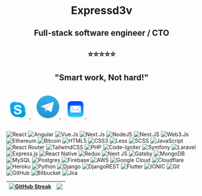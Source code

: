 <h1 align="center">Expressd3v</h1>
<h2 align="center">Full-stack software engineer / CTO</h2>
<h2 align="center">⭐⭐⭐⭐⭐</h2>
<h2 align="center">"Smart work, Not hard!"</h2>
<br/>

<a href="https://join.skype.com/invite/jhGog5hV1Mq0" target="_blank"> 
    <img src="Skype-PNG-Pic.png" width="60"/>
</a>&nbsp;&nbsp;&nbsp;
<a href="https://t.me/expresswebd3v" target="_blank"> 
    <img src="Telegram.png" width="60"/>
</a>&nbsp;&nbsp;&nbsp;
<a href="mailto: expresswebd3v@gmail.com" target="_blank"> 
    <img src="email.png" width="48"/>
</a>&nbsp;&nbsp;&nbsp;&nbsp;&nbsp;&nbsp;
<br/>
<br/>

![React](https://img.shields.io/badge/react-%2320232a.svg?style=for-the-badge&logo=react&logoColor=%2361DAFB) ![Angular](https://img.shields.io/badge/angular-%23d6002f.svg?style=for-the-badge&logo=angular&logoColor=%ffffff) ![Vue.Js](https://img.shields.io/badge/vue.js-%23034402.svg?style=for-the-badge&logo=vue.js&logoColor=%ffffff) ![Next.Js](https://img.shields.io/badge/next.js-%23303030.svg?style=for-the-badge&logo=next.js&logoColor=%ffffff) ![NodeJS](https://img.shields.io/badge/node.js-6DA55F?style=for-the-badge&logo=node.js&logoColor=white) ![Nest.JS](https://img.shields.io/badge/nest.js-6DA55F?style=for-the-badge&logo=nest.js&logoColor=white) ![Web3.Js](https://img.shields.io/badge/web3.js-%23282826.svg?style=for-the-badge&logo=web3.js&logoColor=%ffffff)  ![Ethereum](https://img.shields.io/badge/ethereum-%23747a9b.svg?style=for-the-badge&logo=ethereum&logoColor=%ffffff) ![Bitcoin](https://img.shields.io/badge/BTC-%23747a9b.svg?style=for-the-badge&logo=bitcoin&logoColor=%ffffff) ![HTML5](https://img.shields.io/badge/html5-%23E34F26.svg?style=for-the-badge&logo=html5&logoColor=white) ![CSS3](https://img.shields.io/badge/css3-%231572B6.svg?style=for-the-badge&logo=css3&logoColor=white) ![Less](https://img.shields.io/badge/less-2B4C80?style=for-the-badge&logo=less&logoColor=white) ![SCSS](https://img.shields.io/badge/sass-c76494?style=for-the-badge&logo=sass&logoColor=white) ![JavaScript](https://img.shields.io/badge/javascript-%23323330.svg?style=for-the-badge&logo=javascript&logoColor=%23F7DF1E) ![React Router](https://img.shields.io/badge/React_Router-CA4245?style=for-the-badge&logo=react-router&logoColor=white) ![TailwindCSS](https://img.shields.io/badge/tailwindcss-%2338B2AC.svg?style=for-the-badge&logo=tailwind-css&logoColor=white) ![PHP](https://img.shields.io/badge/php-%23777BB4.svg?style=for-the-badge&logo=php&logoColor=white) ![Code-Igniter](https://img.shields.io/badge/CodeIgniter-%23EF4223.svg?style=for-the-badge&logo=codeIgniter&logoColor=white) ![Symfony](https://img.shields.io/badge/symfony-%23000000.svg?style=for-the-badge&logo=symfony&logoColor=white) ![Laravel](https://img.shields.io/badge/laravel-%23FF2D20.svg?style=for-the-badge&logo=laravel&logoColor=white) ![Express.js](https://img.shields.io/badge/express.js-%23404d59.svg?style=for-the-badge&logo=express&logoColor=%2361DAFB) ![React Native](https://img.shields.io/badge/react_native-%2320232a.svg?style=for-the-badge&logo=react&logoColor=%2361DAFB) ![Redux](https://img.shields.io/badge/redux-%23593d88.svg?style=for-the-badge&logo=redux&logoColor=white) ![Next JS](https://img.shields.io/badge/Next-black?style=for-the-badge&logo=next.js&logoColor=white) ![Gatsby](https://img.shields.io/badge/Gatsby-%23663399.svg?style=for-the-badge&logo=gatsby&logoColor=white) ![MongoDB](https://img.shields.io/badge/MongoDB-%234ea94b.svg?style=for-the-badge&logo=mongodb&logoColor=white) ![MySQL](https://img.shields.io/badge/mysql-%2300f.svg?style=for-the-badge&logo=mysql&logoColor=white) ![Postgres](https://img.shields.io/badge/postgres-%23316192.svg?style=for-the-badge&logo=postgresql&logoColor=white) ![Firebase](https://img.shields.io/badge/firebase-%23039BE5.svg?style=for-the-badge&logo=firebase) ![AWS](https://img.shields.io/badge/AWS-%23FF9900.svg?style=for-the-badge&logo=amazon-aws&logoColor=white) ![Google Cloud](https://img.shields.io/badge/GoogleCloud-%234285F4.svg?style=for-the-badge&logo=google-cloud&logoColor=white) ![Cloudflare](https://img.shields.io/badge/Cloudflare-F38020?style=for-the-badge&logo=Cloudflare&logoColor=white) ![Heroku](https://img.shields.io/badge/heroku-%23430098.svg?style=for-the-badge&logo=heroku&logoColor=white) ![Python](https://img.shields.io/badge/python-3670A0?style=for-the-badge&logo=python&logoColor=ffdd54) ![Django](https://img.shields.io/badge/django-%23092E20.svg?style=for-the-badge&logo=django&logoColor=white) ![DjangoREST](https://img.shields.io/badge/DJANGO-REST-ff1709?style=for-the-badge&logo=django&logoColor=white&color=ff1709&labelColor=gray) ![Flutter](https://img.shields.io/badge/Flutter-%2302569B.svg?style=for-the-badge&logo=Flutter&logoColor=white) ![IONIC](https://img.shields.io/badge/IONIC-%234586F7.svg?style=for-the-badge&logo=Ionic&logoColor=white) ![Git](https://img.shields.io/badge/git-%23F05033.svg?style=for-the-badge&logo=git&logoColor=white) ![GitHub](https://img.shields.io/badge/github-%23121011.svg?style=for-the-badge&logo=github&logoColor=white) ![Bitbucket](https://img.shields.io/badge/bitbucket-%230047B3.svg?style=for-the-badge&logo=bitbucket&logoColor=white) ![Jira](https://img.shields.io/badge/jira-%230A0FFF.svg?style=for-the-badge&logo=jira&logoColor=white)



| [![GitHub Streak](https://github-readme-streak-stats.herokuapp.com/?user=adonis0907&theme=dark)](https://github.com/expressd3v) | <img align="center" src="https://github-readme-stats.vercel.app/api/top-langs/?username=expressd3v&layout=compact&theme=dark&hide_border=true" /> |
| ------------- | ------------- |

